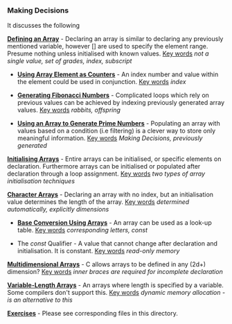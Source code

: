 ### Making Decisions

It discusses the following

<u>**Defining an Array**</u> - Declaring an array is similar to declaring any previously mentioned variable, however [] are used to specify the element range. Presume nothing unless initialised with known values. <u>Key words</u> *not a single value, set of grades, index, subscript*

* <u>**Using Array Element as Counters**</u> - An index number and value within the element could be used in conjunction. <u>Key words</u> *index*

* <u>**Generating Fibonacci Numbers**</u> - Complicated loops which rely on previous values can be achieved by indexing previously generated array values. <u>Key words</u> *rabbits, offspring*

* <u>**Using an Array to Generate Prime Numbers**</u> - Populating an array with values based on a condition (i.e filtering) is a clever way to store only meaningful information. <u>Key words</u> *Making Decisions, previously generated*

<u>**Initialising Arrays**</u> - Entire arrays can be initialised, or specific elements on declaration. Furthermore arrays can be initialised or populated after declaration through a loop assignment. <u>Key words</u> *two types of array initialisation techniques*

<u>**Character Arrays**</u> -  Declaring an array with no index, but an initialisation value determines the length of the array. <u>Key words</u> *determined automatically, explicitly dimensions* 

* <u>**Base Conversion Using Arrays**</u> - An array can be used as a look-up table. <u>Key words</u> *corresponding letters, const*

* The *const* Qualifier - A value that cannot change after declaration and initialisation. It is constant. <u>Key words</u> *read-only memory*

<u>**Multidimensional Arrays**</u> - C allows arrays to be defined in any (2d+) dimension? <u>Key words</u> *inner braces are required for incomplete declaration*

<u>**Variable-Length Arrays**</u> - An arrays where length is specified by a variable. Some compilers don't support this. <u>Key words</u> *dynamic memory allocation - is an alternative to this*

**<u>Exercises</u>** - Please see corresponding files in this directory.